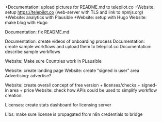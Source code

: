  +Documentation: upload pictures for README.md to telepilot.co
 +Website:	setup https://telepilot.co (web-server with TLS and link to npmjs.org)
 +Website: analytics with Plausible
 +Website: setup with Hugo
 Website: make blog with Hugo
 
 Documentation:	fix README.md
 
 Documentation: create videos of onboarding process
 Documentation: create sample workflows and upload them to telepilot.co
 Documentation: describe sample workflows

 Website: Make sure Countries work in PLausible
 
 Website: create landing page
 Website: create "signed in user" area
 Advertising: advertise?

 Website: create overall concept of free version + licenses/checks + signed-in area + price
 Website: check how APIs could be used to simplify workflow creation

 Licenses: create stats dashboard for licensing server

 Libs:	make sure license is propagated from n8n credentials to bridge
 
 
